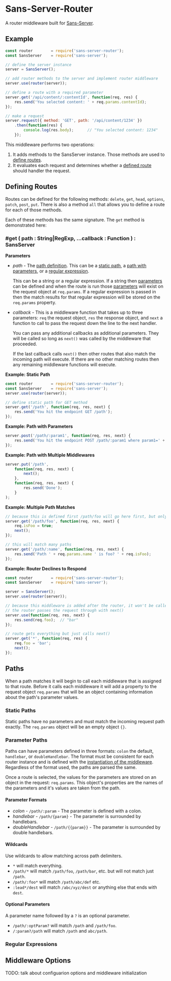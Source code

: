 # Sans-Server-Router

A router middleware built for [Sans-Server](https://npmjs.com/packages/sans-server).

## Example

```js
const router        = require('sans-server-router');
const SansServer    = require('sans-server');

// define the server instance
server = SansServer();

// add router methods to the server and implement router middleware
server.use(router(server));

// define a route with a required parameter
server.get('/api/content/:contentId', function(req, res) {
    res.send('You selected content: ' + req.params.contentId);
});

// make a request
server.request({ method: 'GET', path: '/api/content/1234' })
    .then(function(res) {
        console.log(res.body);      // "You selected content: 1234"
    });
```

This middleware performs two operations:

1. It adds methods to the SansServer instance. Those methods are used to [define routes](#defining-routes).
2. It evaluates each request and determines whether a [defined route](#defining-routes) should handler the request.

## Defining Routes

Routes can be defined for the following methods: `delete`, `get`, `head`, `options`, `patch`, `post`, `put`. There is also a method `all` that allows you to define a route for each of those methods.

Each of these methods has the same signature. The `get` method is demonstrated here:

### #get ( path : String|RegExp, ...callback : Function ) : SansServer

**Parameters**

- *path* - The [path definition](#paths). This can be a [static path](#static-paths), a [path with parameters](#parameter-paths), or a [regular expression](#regular-expressions).

    This can be a string or a regular expression. If a string then [parameters](#path-parameters) can be defined and when the route is run those [parameters](#path-parameters) will exist on the request object at `req.params`. If a regular expression is passed in then the match results for that regular expression will be stored on the `req.params` property.

- *callback* - This is a middleware function that takes up to three parameters: `req` the request object, `res` the response object, and `next` a function to call to pass the request down the line to the next handler.

    You can pass any additional callbacks as additional parameters. They will be called so long as `next()` was called by the middleware that proceeded.

    If the last callback calls `next()` then other routes that also match the incoming path will execute. If there are no other matching routes then any remaining middleware functions will execute.

**Example: Static Path**

```js
const router        = require('sans-server-router');
const SansServer    = require('sans-server');
server.use(router(server));

// define static path for GET method
server.get('/path', function(req, res, next) {
    res.send('You hit the endpoint GET /path');
});
```

**Example: Path with Parameters**

```js
server.post('/path/:param1', function(req, res, next) {
    res.send('You hit the endpoint POST /path/:param1 where param1=' + req.params.param1);
});
```

**Example: Path with Multiple Middlewares**

```js
server.put('/path',
    function(req, res, next) {
        next();
    },
    function(req, res, next) {
        res.send('Done');
    }
);
```

**Example: Multiple Path Matches**

```js
// because this is defined first /path/foo will go here first, but only /path/foo
server.get('/path/foo', function(req, res, next) {
    req.isFoo = true;
    next();
});

// this will match many paths
server.get('/path/:name', function(req, res, next) {
    res.send('Path ' + req.params.name ' is foo? ' + req.isFoo);
});
```

**Example: Router Declines to Respond**

```js
const router        = require('sans-server-router');
const SansServer    = require('sans-server');

server = SansServer();
server.use(router(server));

// because this middleware is added after the router, it won't be called unless
// the router passes the request through with next()
server.use(function(req, res, next) {
    res.send(req.foo);  // "bar"
});

// route gets everything but just calls next()
server.get('*', function(req, res) {
    req.foo = 'bar';
    next();
});
```

## Paths

When a path matches it will begin to call each middleware that is assigned to that route. Before it calls each middleware it will add a property to the request object `req.params` that will be an object containing information about the path's parameter values.

### Static Paths

Static paths have no parameters and must match the incoming request path exactly. The `req.params` object will be an empty object `{}`.

### Parameter Paths

Paths can have parameters defined in three formats: `colon` the default, `handlebar`, or `doubleHandlebar`. The format must be consistent for each router instance and is defined with the [instantiation of the middleware](#middleare-options). Regardless of the format used, the paths are parsed the same.

Once a route is selected, the values for the parameters are stored on an object in the request: `req.params`. This object's properties are the names of the parameters and it's values are taken from the path.

#### Parameter Formats

- *colon* - `/path/:param` - The parameter is defined with a colon.
- *handlebar* - `/path/{param}` - The parameter is surrounded by handlebars.
- *doubleHandlebar* - `/path/{{param}}` - The parameter is surrounded by double handlebars.

#### Wildcards

Use wildcards to allow matching across path delimiters.

- `*` will match everything.
- `/path/*` will match `/path/foo`, `/path/bar`, etc. but will not match just `/path`.
- `/path/:foo*` will match `/path/abc/def` etc.
- `:lead*/dest` will match `/abc/xyz/dest` or anything else that ends with `dest`.

#### Optional Parameters

A parameter name followed by a `?` is an optional parameter.

- `/path/:optParam?` will match `/path` and `/path/foo`.
- `/:param?/path` will match `/path` and `abc/path`.

### Regular Expressions

## Middleware Options

TODO: talk about configuarion options and middleware initialization